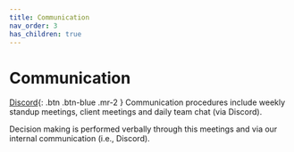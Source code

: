 ```yaml
---
title: Communication
nav_order: 3
has_children: true
---
```

# Communication
[Discord](https://discord.com/channels/1002069706125094934){: .btn .btn-blue .mr-2  }
Communication procedures include weekly standup meetings, client meetings and daily team chat (via Discord).

Decision making is performed verbally through this meetings and via our internal communication (i.e., Discord).
